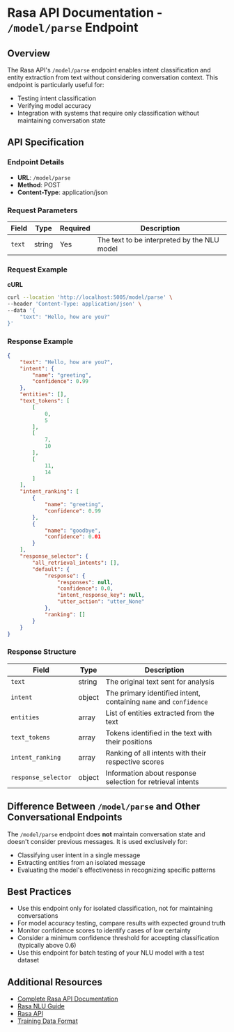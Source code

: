 # Rasa API Documentation - `/model/parse` Endpoint

## Overview

The Rasa API's `/model/parse` endpoint enables intent classification and entity extraction from text without considering conversation context. This endpoint is particularly useful for:

- Testing intent classification
- Verifying model accuracy
- Integration with systems that require only classification without maintaining conversation state

## API Specification

### Endpoint Details

- **URL**: `/model/parse`
- **Method**: POST
- **Content-Type**: application/json

### Request Parameters

| Field | Type | Required | Description |
|-------|------|----------|-------------|
| `text` | string | Yes | The text to be interpreted by the NLU model |

### Request Example

**cURL**

```bash
curl --location 'http://localhost:5005/model/parse' \
--header 'Content-Type: application/json' \
--data '{
    "text": "Hello, how are you?"
}'
```

### Response Example
```json
{
    "text": "Hello, how are you?",
    "intent": {
        "name": "greeting",
        "confidence": 0.99
    },
    "entities": [],
    "text_tokens": [
        [
            0,
            5
        ],
        [
            7,
            10
        ],
        [
            11,
            14
        ]
    ],
    "intent_ranking": [
        {
            "name": "greeting",
            "confidence": 0.99
        },
        {
            "name": "goodbye",
            "confidence": 0.01
        }
    ],
    "response_selector": {
        "all_retrieval_intents": [],
        "default": {
            "response": {
                "responses": null,
                "confidence": 0.0,
                "intent_response_key": null,
                "utter_action": "utter_None"
            },
            "ranking": []
        }
    }
}
```

### Response Structure
| Field | Type | Description |
|-------|------|-------------|
| `text` | string | The original text sent for analysis |
| `intent` | object | The primary identified intent, containing `name` and `confidence` |
| `entities` | array | List of entities extracted from the text |
| `text_tokens` | array | Tokens identified in the text with their positions |
| `intent_ranking` | array | Ranking of all intents with their respective scores |
| `response_selector` | object | Information about response selection for retrieval intents |

## Difference Between `/model/parse` and Other Conversational Endpoints

The `/model/parse` endpoint does **not** maintain conversation state and doesn't consider previous messages. It is used exclusively for:

- Classifying user intent in a single message
- Extracting entities from an isolated message
- Evaluating the model's effectiveness in recognizing specific patterns

## Best Practices

- Use this endpoint only for isolated classification, not for maintaining conversations
- For model accuracy testing, compare results with expected ground truth
- Monitor confidence scores to identify cases of low certainty
- Consider a minimum confidence threshold for accepting classification (typically above 0.6)
- Use this endpoint for batch testing of your NLU model with a test dataset

## Additional Resources

- [Complete Rasa API Documentation](https://rasa.com/docs/reference/api/)
- [Rasa NLU Guide](https://rasa.com/docs/rasa/nlu/about/)
- [Rasa API](https://rasa.com/docs/reference/api/pro/http-api/)
- [Training Data Format](https://rasa.com/docs/rasa/nlu-training-data/)